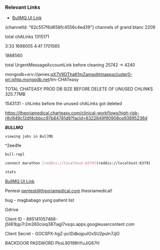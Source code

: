 ### Relevant Links
- [BullMQ UI Link](https://bullmq-ui.charteasy.com/ui/queue/tmChatEasyJobQueue?status=active)

{channelId: "62c557f6d658fc4556c4ed39"}
channels of grand blanc
2209

total chALinks 1315171

3:33
1698005
4:41
1701565

1888560


total UrgentMessageAccountLink before cleaning
25742 -> 4240

mongodb+srv://james:qX7V9DThaKfmZamw@tmappscluster0-pri.jxhtq.mongodb.net/tm-CHATeasy


TOTAL CHATEASY PROD DB SIZE BEFORE DELETE OF UNUSED CHLINKS
325.77MB

1543131 - chLinks before the unused chALinks got deleted


https://theoriamedical.charteasy.com/clinical-workflows/high-risk-rth/649c12df4cbbcc97b84781d8?facId=6322849f90908ce93895236d




**_BULLMQ_**

	viewing jobs in BullMQ

^2ee4fe

```bash
bull-repl

connect marathon [reddis://localhost:6379](reddis://localhost:6379)

stats
````

[BullMQ UI Link](https://bullmq-ui.charteasy.com/ui/queue/tmChatEasyJobQueue?status=active)

Pentest
pentest@theoriamedical.com
theoriamedical!

bug - magbabago yung patient list




Gdrive

Client ID - 895141057468-j5li61bjp7r2m260coiq387iagl7vsqo.apps.googleusercontent.com

Client Secret - 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

BACKDOOR PASSWORD
PksL90198hYuJiG67H

